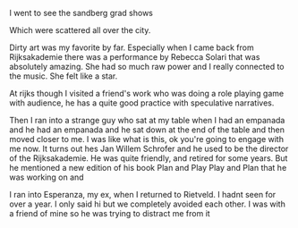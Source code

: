 I went to see the sandberg grad shows

  

Which were scattered all over the city. 

  

Dirty art was my favorite by far. Especially when I came back from Rijksakademie there was a performance by Rebecca Solari that was absolutely amazing. She had so much raw power and I really connected to the music. She felt like a star. 

  

At rijks though I visited a friend's work who was doing a role playing game with audience, he has a quite good practice with speculative narratives. 

  

Then I ran into a strange guy who sat at my table when I had an empanada and he had an empanada and he sat down at the end of the table and then moved closer to me. I was like what is this, ok you're going to engage with me now. It turns out hes Jan Willem Schrofer and he used to be the director of the Rijksakademie. He was quite friendly, and retired for some years. But he mentioned a new edition of his book Plan and Play Play and Plan that he was working on and 

  

I ran into Esperanza, my ex, when I returned to Rietveld. I hadnt seen for over a year. I only said hi but we completely avoided each other. I was with a friend of mine so he was trying to distract me from it